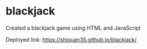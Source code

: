 # blackjack

Created a blackjack game using HTML and JavaScript

Deployed link:
https://shiquan35.github.io/blackjack/
